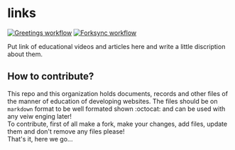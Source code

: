 # links
[![Greetings workflow](https://github.com/Web-development-education/links/workflows/Greetings/badge.svg)](https://github.com/Web-development-education/links/issues) [![Forksync workflow](https://github.com/Web-development-education/links/workflows/Forksync/badge.svg)](https://github.com/Web-development-education/links/pulls)   

Put link of educational videos and articles here and write a little discription about them.

## How to contribute?
This repo and this organization holds documents, records and other files of the manner of education of developing websites. The files should be on `markdown` format to be well formated shown :octocat: and can be used with any veiw enging later!  
To contribute, first of all make a fork, make your changes, add files, update them and don't remove any files please!  
That's it, here we go...
